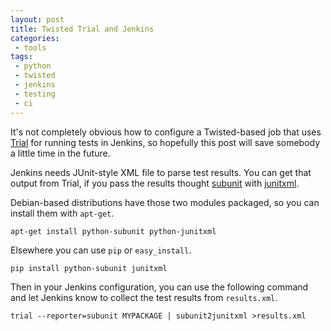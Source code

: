 ```yaml
---
layout: post
title: Twisted Trial and Jenkins
categories:
 - tools
tags:
 - python
 - twisted
 - jenkins
 - testing
 - ci
---
```


It's not completely obvious how to configure a Twisted-based job that uses [Trial] for running tests in Jenkins, so hopefully this post will save somebody a little time in the future.

Jenkins needs JUnit-style XML file to parse test results. You can get that output from Trial, if you pass the results thought [subunit] with [junitxml].

Debian-based distributions have those two modules packaged, so you can install them with `apt-get`.

    apt-get install python-subunit python-junitxml

Elsewhere you can use `pip` or `easy_install`.

    pip install python-subunit junitxml

Then in your Jenkins configuration, you can use the following command and let Jenkins know to collect the test results from `results.xml`.

    trial --reporter=subunit MYPACKAGE | subunit2junitxml >results.xml

[subunit]: http://pypi.python.org/pypi/python-subunit
[junitxml]: http://pypi.python.org/pypi/junitxml
[Trial]: http://twistedmatrix.com/documents/current/core/howto/testing.html

